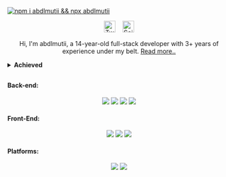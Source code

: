 [![npm i abdlmutii && npx abdlmutii](https://readme-typing-svg.demolab.com?pause=1000&color=FFFFFF&center=true&width=435&lines=>+npm+i+abdlmutii;>+npx+abdlmutii)](https://github.com/abdlmutii)

<p align="center">
<a href="https://twitter.com/abdlmutii"><img width="26px" alt="Twitter" title="Twitter" src="https://media.discordapp.net/attachments/726388631664852992/1087036735873101834/twwir98.png"/></a>
&#8287;&#8287;
<a href="https://discord.com/users/630857610350034980"><img width="26px" alt="Seif#0995" title="Discord" src="https://media.discordapp.net/attachments/726388631664852992/1087036735227179048/871.png"/></a>
</p>

<p align="center">Hi, I'm abdlmutii, a 14-year-old full-stack developer with 3+ years of experience under my belt. <a href="abdlmutii.repl.co/resume">Read more..</a></p>
<details>

  <summary><strong>Achieved</strong></summary>
  
  - 🫧 I'm an self-taught developer.
  
  - 👾 As a lifelong learner, I am currently focused on learning about machine learning and artificial intelligence, always keeping up with the latest technologies and trends.
  
  - 🎯 My goal is to contribute to 100+ open source projects, continuously honing my skills while making a positive impact on the community.
  
  - 📬 If you'd like to get in touch with me for business or collaboration opportunities, feel free to email me at [abdlmutii.buz@outlook.com](mailto:abdlmutii.buz@outlook.com). For general inquiries, you can reach me at [abdlmutii@outlook.com](mailto:abdlmutii@outlook.com).
  
  - 🖥️ Check out my portfolio at https://abdlmutii.repl.co/ and take a look at my [resumè](https://abdlmutii.repl.co/resume) to learn more about my experience and skill set.
  
  - 💻 Fun fact: I code on my phone, but I have a goal to buy a PC in the long term.
</details>

##

#### Back-end:
<p align="center">
  <img src="https://img.shields.io/badge/-JavaScript-05122A?style=flat&logo=javascript">

  <img src="https://img.shields.io/badge/-Node.js-05122A?style=flat&logo=node.js">

  <img src="https://img.shields.io/badge/-Express.js-05122A?style=flat&logo=express">

  <img src="https://img.shields.io/badge/-React%20Native-05122A?style=flat&logo=react">
 </p>
 
 #### Front-End:
  <p align="center">
  <img src="https://img.shields.io/badge/-Tailwind.css-05122A?style=flat&logo=tailwind-css">

  <img src="https://img.shields.io/badge/-CSS-05122A?style=flat&logo=css3">

  <img src="https://img.shields.io/badge/-HTML-05122A?style=flat&logo=html5">
  </p>
  
 #### Platforms: 
 <p align="center">
  <img src="https://img.shields.io/badge/-VSCode-05122A?style=flat&logo=visual-studio-code">

  <img src="https://img.shields.io/badge/-Replit-05122A?style=flat&logo=replit">

</p>

###

